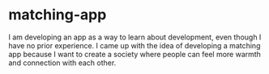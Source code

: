 # matching-app
I am developing an app as a way to learn about development, even though I have no prior experience. I came up with the idea of developing a matching app because I want to create a society where people can feel more warmth and connection with each other.

